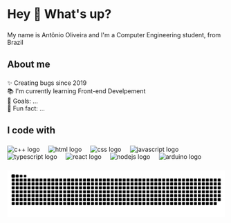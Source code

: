 <!--
**AntonioOliveiraa/AntonioOliveiraa** is a ✨ _special_ ✨ repository because its `README.md` (this file) appears on your GitHub profile.

Here are some ideas to get you started:

- 🔭 I’m currently working on ...
- 🌱 I’m currently learning ...
- 👯 I’m looking to collaborate on ...
- 🤔 I’m looking for help with ...
- 💬 Ask me about ...
- 📫 How to reach me: ...
- 😄 Pronouns: ...
- ⚡ Fun fact: ...
-->

<h1 align="left">Hey 👋 What's up?</h1>

###

<p align="left">My name is Antônio Oliveira and I'm a Computer Engineering student, from Brazil</p>

###

<h2 align="left">About me</h2>

###

<p align="left">✨ Creating bugs since 2019<br>📚 I'm currently learning Front-end Develpement<br>🎯 Goals: ...<br>🎲 Fun fact: ...</p>

###

<h2 align="left">I code with</h2>

###

<div align="left">
  <img src="https://img.icons8.com/?size=100&id=40669&format=png&color=000000" height="50" alt="c++ logo"  />
  <img width="12" />
  <img src="https://img.icons8.com/?size=100&id=20909&format=png&color=000000" height="50" alt="html logo"  />
  <img width="12" />
  <img src="https://img.icons8.com/?size=100&id=21278&format=png&color=000000" height="50" alt="css logo"  />
  <img width="12" />
  <img src="https://img.icons8.com/?size=100&id=108784&format=png&color=000000" height="50" alt="javascript logo"  />
  <img width="12" />
  <img src="https://img.icons8.com/?size=100&id=uJM6fQYqDaZK&format=png&color=000000" height="50" alt="typescript logo"  />
  <img width="12" />
  <img src="https://img.icons8.com/?size=100&id=123603&format=png&color=000000" height="45" alt="react logo"  />
  <img width="12" />
  <img src="https://cdn.jsdelivr.net/gh/devicons/devicon/icons/nodejs/nodejs-original.svg" height="45" alt="nodejs logo"  />
  <img width="12" />
  <img src="https://img.icons8.com/?size=100&id=13444&format=png&color=000000" height="50" alt="arduino logo"  />
</div>

###

<img src="https://raw.githubusercontent.com/AntonioOliveiraa/AntonioOliveiraa/output/snake.svg" alt="Snake animation" />

###